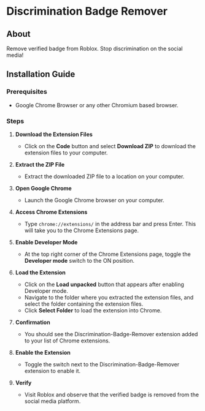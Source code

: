 # Discrimination Badge Remover

## About
Remove verified badge from Roblox. Stop discrimination on the social media!

## Installation Guide

### Prerequisites
- Google Chrome Browser or any other Chromium based browser.

### Steps

1. **Download the Extension Files**
   - Click on the **Code** button and select **Download ZIP** to download the extension files to your computer.
   
2. **Extract the ZIP File**
   - Extract the downloaded ZIP file to a location on your computer.

3. **Open Google Chrome**
   - Launch the Google Chrome browser on your computer.

4. **Access Chrome Extensions**
   - Type `chrome://extensions/` in the address bar and press Enter. This will take you to the Chrome Extensions page.

5. **Enable Developer Mode**
   - At the top right corner of the Chrome Extensions page, toggle the **Developer mode** switch to the ON position.

6. **Load the Extension**
   - Click on the **Load unpacked** button that appears after enabling Developer mode.
   - Navigate to the folder where you extracted the extension files, and select the folder containing the extension files.
   - Click **Select Folder** to load the extension into Chrome.

7. **Confirmation**
   - You should see the Discrimination-Badge-Remover extension added to your list of Chrome extensions.

8. **Enable the Extension**
   - Toggle the switch next to the Discrimination-Badge-Remover extension to enable it.

9. **Verify**
   - Visit Roblox and observe that the verified badge is removed from the social media platform.
